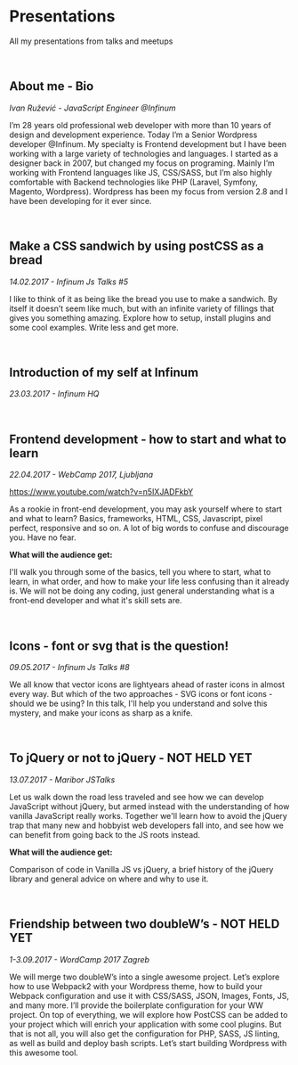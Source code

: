 # Presentations
All my presentations from talks and meetups

&nbsp;

## About me - Bio
*Ivan Ružević - JavaScript Engineer @Infinum*

I’m 28 years old professional web developer with more than 10 years of design and development experience. Today I’m a Senior Wordpress developer @Infinum. My specialty is Frontend development but I have been working with a large variety of technologies and languages. 
I started as a designer back in 2007, but changed my focus on programing. Mainly I’m working with Frontend languages like JS, CSS/SASS, but I’m also highly comfortable with Backend technologies like PHP (Laravel, Symfony, Magento, Wordpress). Wordpress has been my focus from version 2.8 and I have been developing for it ever since. 

&nbsp;

## Make a CSS sandwich by using postCSS as a bread
*14.02.2017 - Infinum Js Talks #5*

I like to think of it as being like the bread you use to make a sandwich. By itself it doesn’t seem like much, but with an infinite variety of fillings that gives you something amazing. Explore how to setup, install plugins and some cool examples. Write less and get more.

&nbsp;

## Introduction of my self at Infinum
*23.03.2017 - Infinum HQ*

&nbsp;

## Frontend development - how to start and what to learn
*22.04.2017 - WebCamp 2017, Ljubljana*

https://www.youtube.com/watch?v=n5IXJADFkbY

As a rookie in front-end development, you may ask yourself where to start and what to learn? Basics, frameworks, HTML, CSS, Javascript, pixel perfect, responsive and so on. A lot of big words to confuse and discourage you. Have no fear.

**What will the audience get:**

I'll walk you through some of the basics, tell you where to start, what to learn, in what order, and how to make your life less confusing than it already is. We will not be doing any coding, just general understanding what is a front-end developer and what it's skill sets are.

&nbsp;

## Icons - font or svg that is the question!
*09.05.2017 - Infinum Js Talks #8*

We all know that vector icons are lightyears ahead of raster icons in almost every way. But which of the two approaches - SVG icons or font icons - should we be using? In this talk, I'll help you understand and solve this mystery, and make your icons as sharp as a knife.

&nbsp;

## To jQuery or not to jQuery - NOT HELD YET
*13.07.2017 - Maribor JSTalks*

Let us walk down the road less traveled and see how we can develop JavaScript without jQuery, but armed instead with the understanding of how vanilla JavaScript really works. Together we'll learn how to avoid the jQuery trap that many new and hobbyist web developers fall into, and see how we can benefit from going back to the JS roots instead.

**What will the audience get:**

Comparison of code in Vanilla JS vs jQuery, a brief history of the jQuery library and general advice on where and why to use it.  

&nbsp;

## Friendship between two doubleW’s - NOT HELD YET
*1-3.09.2017 - WordCamp 2017 Zagreb*

We will merge two doubleW’s into a single awesome project. Let’s explore how to use Webpack2 with your Wordpress theme, how to build your Webpack configuration and use it with CSS/SASS, JSON, Images, Fonts, JS, and many more. I’ll provide the boilerplate configuration for your WW project. On top of everything, we will explore how PostCSS can be added to your project which will enrich your application with some cool plugins. But that is not all, you will also get the configuration for PHP, SASS, JS linting, as well as build and deploy bash scripts. Let’s start building Wordpress with this awesome tool.



